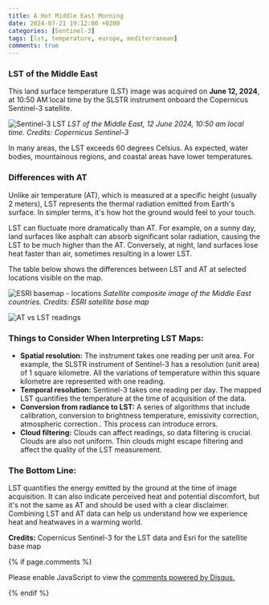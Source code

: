 ```yaml
---
title: A Hot Middle East Morning
date: 2024-07-21 19:12:00 +0200
categories: [Sentinel-3]
tags: [lst, temperature, europe, mediterranean]
comments: true
---
```


### LST of the Middle East

This land surface temperature (LST) image was acquired on **June 12, 2024**, at 10:50 AM local time by the SLSTR instrument onboard the Copernicus Sentinel-3 satellite.

![Sentinel-3 LST](https://media.licdn.com/dms/image/D4D12AQGdFg1AaUXP_g/article-inline_image-shrink_1500_2232/0/1718258448324?e=1727308800&v=beta&t=trL3rSkPFcQ7rKZeSaBkrznq8HQ2TCR6GNMLlMhfE4E)
_LST of the Middle East, 12 June 2024, 10:50 am local time. Credits: Copernicus Sentinel-3_

In many areas, the LST exceeds 60 degrees Celsius. As expected, water bodies, mountainous regions, and coastal areas have lower temperatures.

### Differences with AT

Unlike air temperature (AT), which is measured at a specific height (usually 2 meters), LST represents the thermal radiation emitted from Earth's surface. 
In simpler terms, it's how hot the ground would feel to your touch.  

LST can fluctuate more dramatically than AT. For example, on a sunny day, land surfaces like asphalt can absorb significant solar radiation, causing the LST to be much higher than the AT. Conversely, at night, land surfaces lose heat faster than air, sometimes resulting in a lower LST.

The table below shows the differences between LST and AT at selected locations visible on the map.

![ESRI basemap - locations](https://media.licdn.com/dms/image/D4D12AQETfDj_jMw5Zw/article-inline_image-shrink_1500_2232/0/1718283272873?e=1727308800&v=beta&t=G_JuJdNPzUGFdYVT6V6CYXU6ONSXlYCEp_vUZQ4Hzq4)
_Satellite composite image of the Middle East countries. Credits: ESRI satellite base map_

![AT vs LST readings](https://media.licdn.com/dms/image/D4D12AQEokxeg4lbK5w/article-inline_image-shrink_1500_2232/0/1718283545833?e=1727308800&v=beta&t=gaUIazqR4IbtQP8PNVFWnzU480i3Zs5952cNspZ6-2A)


### Things to Consider When Interpreting LST Maps:

* __Spatial resolution:__ The instrument takes one reading per unit area. For example, the SLSTR instrument of Sentinel-3 has a resolution (unit area) of 1 square kilometre. All the variations of temperature within this square kilometre are represented with one reading.
* __Temporal resolution:__ Sentinel-3 takes one reading per day. The mapped LST quantifies the temperature at the time of acquisition of the data.
* __Conversion from radiance to LST:__ A series of algorithms that include calibration, conversion to brightness temperature, emissivity correction, atmospheric correction.. This process can introduce errors.
* __Cloud filtering:__ Clouds can affect readings, so data filtering is crucial. Clouds are also not uniform. Thin clouds might escape filtering and affect the quality of the LST measurement.

###  **The Bottom Line:**

LST quantifies the energy emitted by the ground at the time of image acquisition. It can also indicate perceived heat and potential discomfort, but it's not the same as AT and should be used with a clear disclaimer. Combining LST and AT data can help us understand how we experience heat and heatwaves in a warming world.

**Credits:** Copernicus Sentinel-3 for the LST data and Esri for the satellite base map


{% if page.comments %}

<div id="disqus_thread"></div>
<script>
    /**
    *  RECOMMENDED CONFIGURATION VARIABLES: EDIT AND UNCOMMENT THE SECTION BELOW TO INSERT DYNAMIC VALUES FROM YOUR PLATFORM OR CMS.
    *  LEARN WHY DEFINING THESE VARIABLES IS IMPORTANT: https://disqus.com/admin/universalcode/#configuration-variables    */
    /*
    var disqus_config = function () {
    this.page.url = PAGE_URL;  // Replace PAGE_URL with your page's canonical URL variable
    this.page.identifier = PAGE_IDENTIFIER; // Replace PAGE_IDENTIFIER with your page's unique identifier variable
    };
    */
    (function() { // DON'T EDIT BELOW THIS LINE
    var d = document, s = d.createElement('script');
    s.src = 'https://digital-scape.disqus.com/embed.js';
    s.setAttribute('data-timestamp', +new Date());
    (d.head || d.body).appendChild(s);
    })();
</script>
<noscript>Please enable JavaScript to view the <a href="https://disqus.com/?ref_noscript">comments powered by Disqus.</a></noscript>

{% endif %}